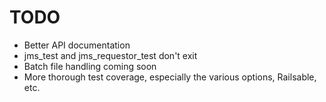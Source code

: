 TODO
========

 * Better API documentation
 * jms_test and jms_requestor_test don't exit
 * Batch file handling coming soon
 * More thorough test coverage, especially the various options, Railsable, etc.

